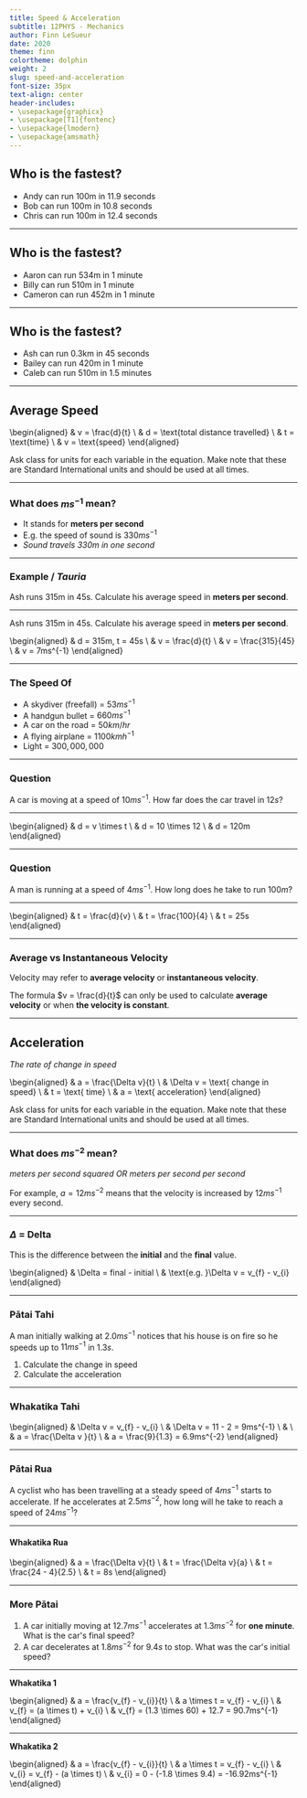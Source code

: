 ```yaml
---
title: Speed & Acceleration
subtitle: 12PHYS - Mechanics
author: Finn LeSueur
date: 2020
theme: finn
colortheme: dolphin
weight: 2
slug: speed-and-acceleration
font-size: 35px
text-align: center
header-includes:
- \usepackage{graphicx}
- \usepackage[T1]{fontenc}
- \usepackage{lmodern}
- \usepackage{amsmath}
---
```


## Who is the fastest?

- Andy can run 100m in 11.9 seconds
- Bob can run 100m in 10.8 seconds
- Chris can run 100m in 12.4 seconds

---

## Who is the fastest?

- Aaron can run 534m in 1 minute
- Billy can run 510m in 1 minute
- Cameron can run 452m in 1 minute

---

## Who is the fastest?

- Ash can run 0.3km in 45 seconds
- Bailey can run 420m in 1 minute
- Caleb can run 510m in 1.5 minutes

---

## Average Speed

\begin{aligned}
    & v = \frac{d}{t} \\
    & d = \text{total distance travelled} \\
    & t = \text{time} \\
    & v = \text{speed}
\end{aligned}

<aside class="notes">
    Ask class for units for each variable in the equation.
    Make note that these are Standard International units and should be used at all times.
</aside>

---

### What does $ms^{-1}$ mean?

- It stands for __meters per second__
- E.g. the speed of sound is $330ms^{-1}$
- _Sound travels $330m$ in one second_

---

### Example / _Tauria_

Ash runs 315m in 45s. Calculate his average speed in __meters per second__.

---

Ash runs 315m in 45s. Calculate his average speed in __meters per second__.

\begin{aligned}
    & d = 315m, t = 45s \\
    & v = \frac{d}{t} \\
    & v = \frac{315}{45} \\
    & v = 7ms^{-1}
\end{aligned}

---

### The Speed Of

- A skydiver (freefall) = $53ms^{-1}$
- A handgun bullet = $660ms^{-1}$
- A car on the road = $50km/hr$
- A flying airplane = $1100kmh^{-1}$
- Light = $300,000,000$

---

### Question

A car is moving at a speed of $10ms^{-1}$. How far does the car travel in $12s$?

---

\begin{aligned}
    & d = v \times t \\
    & d = 10 \times 12 \\
    & d = 120m
\end{aligned}

---

### Question

A man is running at a speed of $4ms^{-1}$. How long does he take to run $100m$?

---

\begin{aligned}
    & t = \frac{d}{v} \\
    & t = \frac{100}{4} \\
    & t = 25s
\end{aligned}

---

### Average vs Instantaneous Velocity

Velocity may refer to __average velocity__ or __instantaneous velocity__.

The formula $v = \frac{d}{t}$ can only be used to calculate __average velocity__ or when __the velocity is constant__.

---

## Acceleration

_The rate of change in speed_

\begin{aligned}
    & a = \frac{\Delta v}{t} \\
    & \Delta v = \text{ change in speed} \\
    & t = \text{ time} \\
    & a = \text{ acceleration}
\end{aligned}

<aside class="notes">
    Ask class for units for each variable in the equation.
    Make note that these are Standard International units and should be used at all times.
</aside>

---

### What does $ms^{-2}$ mean?

_meters per second squared OR meters per second per second_

For example, $a=12ms^{-2}$ means that the velocity is increased by $12ms^{-1}$ every second.

---

### $\Delta$ = Delta

This is the difference between the __initial__ and the __final__ value.

\begin{aligned}
    & \Delta = final - initial \\
    & \text{e.g. }\Delta v = v_{f} - v_{i}
\end{aligned}

---

### Pātai Tahi

A man initially walking at $2.0ms^{-1}$ notices that his house is on fire so he speeds up to $11ms^{-1}$ in $1.3s$.

1. Calculate the change in speed
2. Calculate the acceleration

---

### Whakatika Tahi

\begin{aligned}
    & \Delta v = v_{f} - v_{i} \\
    & \Delta v = 11 - 2 = 9ms^{-1} \\
    & \\
    & a = \frac{\Delta v }{t} \\
    & a = \frac{9}{1.3} = 6.9ms^{-2}
\end{aligned}

---

### Pātai Rua

A cyclist who has been travelling at a steady speed of $4ms^{-1}$ starts to accelerate. If he accelerates at $2.5ms^{-2}$, how long will he take to reach a speed of $24ms^{-1}$?

---

#### Whakatika Rua

\begin{aligned}
    & a = \frac{\Delta v}{t} \\
    & t = \frac{\Delta v}{a} \\
    & t = \frac{24 - 4}{2.5} \\
    & t = 8s
\end{aligned}

---

### More Pātai

1. A car initially moving at $12.7ms^{-1}$ accelerates at $1.3ms^{-2}$ for __one minute__. What is the car's final speed?
2. A car decelerates at $1.8ms^{-2}$ for $9.4s$ to stop. What was the car's initial speed?

---

__Whakatika 1__

\begin{aligned}
    & a = \frac{v_{f} - v_{i}}{t} \\
    & a \times t = v_{f} - v_{i} \\
    & v_{f} = (a \times t) + v_{i} \\
    & v_{f} = (1.3 \times 60) + 12.7 = 90.7ms^{-1}
\end{aligned}

---

__Whakatika 2__

\begin{aligned}
    & a = \frac{v_{f} - v_{i}}{t} \\
    & a \times t = v_{f} - v_{i} \\
    & v_{i} = v_{f} - (a \times t) \\
    & v_{i} = 0 - (-1.8 \times 9.4) = -16.92ms^{-1}
\end{aligned}
